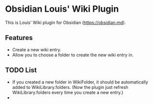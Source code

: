 # Obsidian Louis' Wiki Plugin

This is Louis' Wiki plugin for Obsidian (https://obsidian.md).

## Features

- Create a new wiki entry.
- Allow you to choose a folder to create the new wiki entry in.

## TODO List

- If you created a new folder in WikiFolder, it should be automatically added to WikiLibrary.folders. (Now the plugin just refresh WikiLibrary.folders every time you create a new entry.)
- 